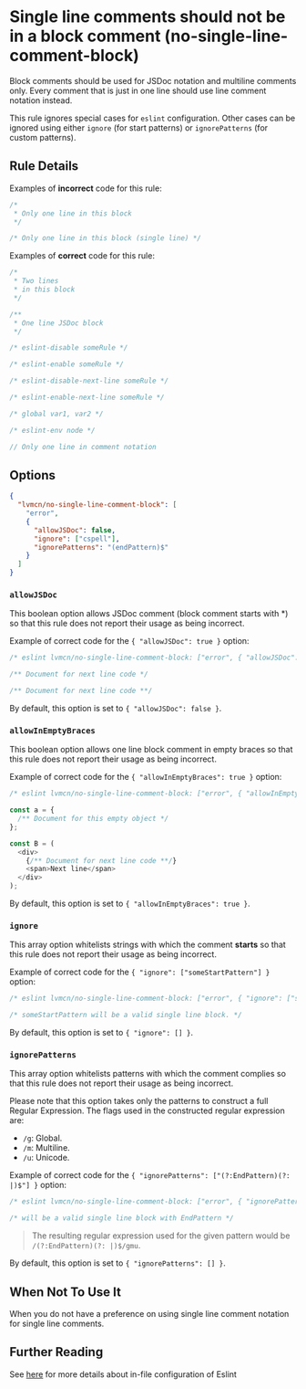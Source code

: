 # Single line comments should not be in a block comment (no-single-line-comment-block)

Block comments should be used for JSDoc notation and multiline comments only.
Every comment that is just in one line should use line comment notation instead.

This rule ignores special cases for `eslint` configuration. Other cases can be
ignored using either `ignore` (for start patterns) or `ignorePatterns` (for
custom patterns).

## Rule Details

Examples of **incorrect** code for this rule:

```js
/*
 * Only one line in this block
 */

/* Only one line in this block (single line) */
```

Examples of **correct** code for this rule:

```js
/*
 * Two lines
 * in this block
 */

/**
 * One line JSDoc block
 */

/* eslint-disable someRule */

/* eslint-enable someRule */

/* eslint-disable-next-line someRule */

/* eslint-enable-next-line someRule */

/* global var1, var2 */

/* eslint-env node */

// Only one line in comment notation
```

## Options

```JSON
{
  "lvmcn/no-single-line-comment-block": [
    "error",
    {
      "allowJSDoc": false,
      "ignore": ["cspell"],
      "ignorePatterns": "(endPattern)$"
    }
  ]
}
```

### `allowJSDoc`

This boolean option allows JSDoc comment (block comment starts with \*) so that
this rule does not report their usage as being incorrect.

Example of correct code for the `{ "allowJSDoc": true }` option:

```js
/* eslint lvmcn/no-single-line-comment-block: ["error", { "allowJSDoc": true }] */

/** Document for next line code */

/** Document for next line code **/
```

By default, this option is set to `{ "allowJSDoc": false }`.

### `allowInEmptyBraces`

This boolean option allows one line block comment in empty braces so that this
rule does not report their usage as being incorrect.

Example of correct code for the `{ "allowInEmptyBraces": true }` option:

```js
/* eslint lvmcn/no-single-line-comment-block: ["error", { "allowInEmptyBraces": true }] */

const a = {
  /** Document for this empty object */
};

const B = (
  <div>
    {/** Document for next line code **/}
    <span>Next line</span>
  </div>
);
```

By default, this option is set to `{ "allowInEmptyBraces": true }`.

### `ignore`

This array option whitelists strings with which the comment **starts** so that
this rule does not report their usage as being incorrect.

Example of correct code for the `{ "ignore": ["someStartPattern"] }` option:

```js
/* eslint lvmcn/no-single-line-comment-block: ["error", { "ignore": ["someStartPattern"] }] */

/* someStartPattern will be a valid single line block. */
```

By default, this option is set to `{ "ignore": [] }`.

### `ignorePatterns`

This array option whitelists patterns with which the comment complies so that
this rule does not report their usage as being incorrect.

Please note that this option takes only the patterns to construct a full Regular
Expression. The flags used in the constructed regular expression are:

- `/g`: Global.
- `/m`: Multiline.
- `/u`: Unicode.

Example of correct code for the
`{ "ignorePatterns": ["(?:EndPattern)(?: |)$"] }` option:

```js
/* eslint lvmcn/no-single-line-comment-block: ["error", { "ignorePatterns": ["(?:EndPattern)(?: |)$"] }] */

/* will be a valid single line block with EndPattern */
```

> The resulting regular expression used for the given pattern would be
> `/(?:EndPattern)(?: |)$/gmu`.

By default, this option is set to `{ "ignorePatterns": [] }`.

## When Not To Use It

When you do not have a preference on using single line comment notation for
single line comments.

## Further Reading

See [here](https://eslint.org/docs/user-guide/configuring) for more details
about in-file configuration of Eslint
